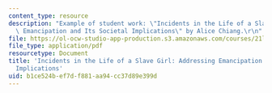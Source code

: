 ```yaml
---
content_type: resource
description: "Example of student work: \"Incidents in the Life of a Slave Girl: Addressing\
  \ Emancipation and Its Societal Implications\" by Alice Chiang.\r\n"
file: https://ol-ocw-studio-app-production.s3.amazonaws.com/courses/21l-702-studies-in-fiction-rethinking-the-american-masterpiece-fall-2007/b1ce524bef7df881aa94cc37d89e399d_achiang_essay2.pdf
file_type: application/pdf
resourcetype: Document
title: 'Incidents in the Life of a Slave Girl: Addressing Emancipation and Its Societal
  Implications'
uid: b1ce524b-ef7d-f881-aa94-cc37d89e399d
---
```

